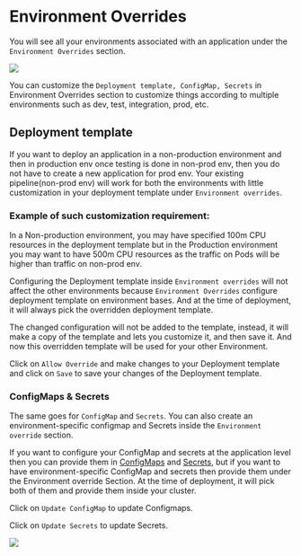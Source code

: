 # Environment Overrides

You will see all your environments associated with an application under the `Environment Overrides` section.

![](../../.gitbook/assets/configure-env%20%285%29.jpg)

You can customize the `Deployment template, ConfigMap, Secrets` in Environment Overrides section to customize things according to multiple environments such as dev, test, integration, prod, etc.

## Deployment template

If you want to deploy an application in a non-production environment and then in production env once testing is done in non-prod env, then you do not have to create a new application for prod env. Your existing pipeline\(non-prod env\) will work for both the environments with little customization in your deployment template under `Environment overrides`.

### Example of such customization requirement:

In a Non-production environment, you may have specified 100m CPU resources in the deployment template but in the Production environment you may want to have 500m CPU resources as the traffic on Pods will be higher than traffic on non-prod env.

Configuring the Deployment template inside `Environment overrides` will not affect the other environments because `Environment Overrides` configure deployment template on environment bases. And at the time of deployment, it will always pick the overridden deployment template.

The changed configuration will not be added to the template, instead, it will make a copy of the template and lets you customize it, and then save it. And now this overridden template will be used for your other Environment.

Click on `Allow Override` and make changes to your Deployment template and click on `Save` to save your changes of the Deployment template.

### ConfigMaps & Secrets

The same goes for `ConfigMap` and `Secrets`. You can also create an environment-specific configmap and Secrets inside the `Environment override` section.

If you want to configure your ConfigMap and secrets at the application level then you can provide them in [ConfigMaps](config-maps.md) and [Secrets](secrets.md), but if you want to have environment-specific ConfigMap and secrets then provide them under the Environment override Section. At the time of deployment, it will pick both of them and provide them inside your cluster.

Click on `Update ConfigMap` to update Configmaps.

Click on `Update Secrets` to update Secrets.

![](../../.gitbook/assets/creating-env%20%284%29.gif)

